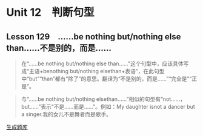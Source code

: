 ﻿ # Unit 12　判断句型
 ## Lesson 129　……be nothing but/nothing else than……不是别的，而是……
 
> 在“……be nothing but/nothing else than……”这个句型中，应该具体写成“主语+benothing but/nothing elsethan+表语”，在此句型中“but”“than”都有“除了”的意思。翻译为“不是别的，而是……”“完全是”“正是”。

> 与“……be nothing but/nothing elsethan……”相似的句型有“not……，but……”表示“不是……而是……”。例如：My daughter isnot a dancer but a singer.我的女儿不是舞者而是歌手。


 [生成题库](./sentence/f129.json)